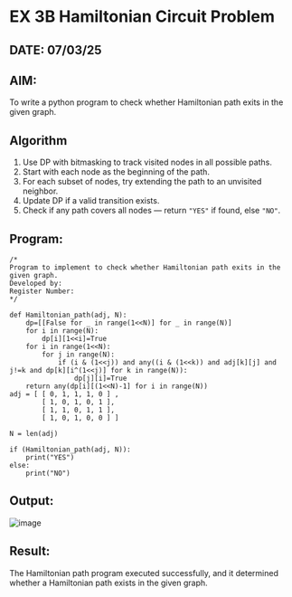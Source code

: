 # EX 3B Hamiltonian Circuit Problem
## DATE: 07/03/25
## AIM:
To write a python program to check whether Hamiltonian path exits in the given graph.

## Algorithm

1. Use DP with bitmasking to track visited nodes in all possible paths.  
2. Start with each node as the beginning of the path.  
3. For each subset of nodes, try extending the path to an unvisited neighbor.  
4. Update DP if a valid transition exists.  
5. Check if any path covers all nodes — return `"YES"` if found, else `"NO"`.

## Program:
```
/*
Program to implement to check whether Hamiltonian path exits in the given graph.
Developed by: 
Register Number:  
*/
```
```
def Hamiltonian_path(adj, N):
    dp=[[False for _ in range(1<<N)] for _ in range(N)]
    for i in range(N):
        dp[i][1<<i]=True
    for i in range(1<<N):
        for j in range(N):
            if (i & (1<<j)) and any((i & (1<<k)) and adj[k][j] and j!=k and dp[k][i^(1<<j)] for k in range(N)):
                dp[j][i]=True
    return any(dp[i][(1<<N)-1] for i in range(N))
adj = [ [ 0, 1, 1, 1, 0 ] ,
        [ 1, 0, 1, 0, 1 ],
        [ 1, 1, 0, 1, 1 ],
        [ 1, 0, 1, 0, 0 ] ]
 
N = len(adj)
 
if (Hamiltonian_path(adj, N)):
    print("YES")
else:
    print("NO")

```

## Output:

![image](https://github.com/user-attachments/assets/e4f01e5e-02b2-43eb-84a4-5591f1fca875)


## Result:
The Hamiltonian path program executed successfully, and it determined whether a Hamiltonian path exists in the given graph.
